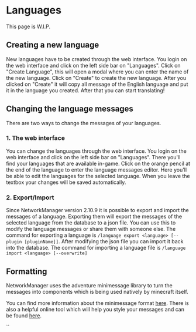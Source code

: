 # Languages

This page is W.I.P.

## Creating a new language

New languages have to be created through the web interface. You login on the web interface and click on the left side bar on "Languages". Click on "Create Language", this will open a modal where you can enter the name of the new language. Click on "Create" to create the new language. After you clicked on "Create" it will copy all message of the English language and put it in the language you created. After that you can start translating!

## Changing the language messages

There are two ways to change the messages of your languages.

### 1. The web interface

You can change the languages through the web interface. You login on the web interface and click on the left side bar on "Languages". There you'll find your languages that are available in-game. Click on the orange pencil at the end of the language to enter the language messages editor. Here you'll be able to edit the languages for the selected language. When you leave the textbox your changes will be saved automatically.

### 2. Export/Import

Since NetworkManager version 2.10.9 it is possible to export and import the messages of a language. Exporting them will export the messages of the selected language from the database to a json file. You can use this to modify the language messages or share them with someone else. The command for exporting a language is `/language export <language> [--plugin [pluginName]]`. After modifying the json file you can import it back into the database. The command for importing a language file is `/language import <language> [--overwrite]`

## Formatting

NetworkManager uses the adventure minimessage library to turn the messages into components which is being used natively by minecraft itself.

You can find more information about the minimessage format [here](https://docs.adventure.kyori.net/minimessage/format.html). There is also a helpful online tool which will help you style your messages and can be found [here](https://webui.adventure.kyori.net/).

``
